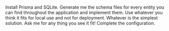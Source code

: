 Install Prisma and SQLite. Generate me the schema files for every entity you can find throughout the application and implement them. Use whatever you think it fits for local use and not for deployment. Whatever is the simplest solution. Ask me for any thing you see it fit! Complete the configuration.